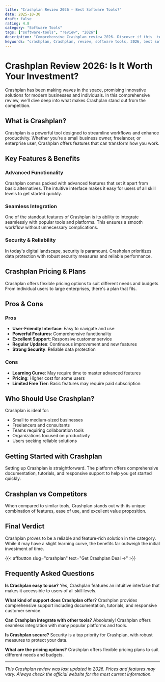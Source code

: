 ```yaml
---
title: "Crashplan Review 2026 – Best Software Tools?"
date: 2025-10-30
draft: false
rating: 4.8
category: "Software Tools"
tags: ["software-tools", "review", "2026"]
description: "Comprehensive Crashplan review 2026. Discover if this  tool is the best choice for your needs."
keywords: "crashplan, Crashplan, review, software tools, 2026, best software tools"
---
```


# Crashplan Review 2026: Is It Worth Your Investment?

Crashplan has been making waves in the  space, promising innovative solutions for modern businesses and individuals. In this comprehensive review, we'll dive deep into what makes Crashplan stand out from the competition.

## What is Crashplan?

Crashplan is a powerful  tool designed to streamline workflows and enhance productivity. Whether you're a small business owner, freelancer, or enterprise user, Crashplan offers features that can transform how you work.

## Key Features & Benefits

### Advanced Functionality
Crashplan comes packed with advanced features that set it apart from basic alternatives. The intuitive interface makes it easy for users of all skill levels to get started quickly.

### Seamless Integration
One of the standout features of Crashplan is its ability to integrate seamlessly with popular tools and platforms. This ensures a smooth workflow without unnecessary complications.

### Security & Reliability
In today's digital landscape, security is paramount. Crashplan prioritizes data protection with robust security measures and reliable performance.

## Crashplan Pricing & Plans

Crashplan offers flexible pricing options to suit different needs and budgets. From individual users to large enterprises, there's a plan that fits.

## Pros & Cons

### Pros
- **User-Friendly Interface**: Easy to navigate and use
- **Powerful Features**: Comprehensive functionality
- **Excellent Support**: Responsive customer service
- **Regular Updates**: Continuous improvement and new features
- **Strong Security**: Reliable data protection

### Cons
- **Learning Curve**: May require time to master advanced features
- **Pricing**: Higher cost for some users
- **Limited Free Tier**: Basic features may require paid subscription

## Who Should Use Crashplan?

Crashplan is ideal for:
- Small to medium-sized businesses
- Freelancers and consultants
- Teams requiring collaboration tools
- Organizations focused on productivity
- Users seeking reliable  solutions

## Getting Started with Crashplan

Setting up Crashplan is straightforward. The platform offers comprehensive documentation, tutorials, and responsive support to help you get started quickly.

## Crashplan vs Competitors

When compared to similar tools, Crashplan stands out with its unique combination of features, ease of use, and excellent value proposition.

## Final Verdict

Crashplan proves to be a reliable and feature-rich solution in the  category. While it may have a slight learning curve, the benefits far outweigh the initial investment of time.

{{< affbutton slug="crashplan" text="Get Crashplan Deal →" >}}

## Frequently Asked Questions

**Is Crashplan easy to use?**
Yes, Crashplan features an intuitive interface that makes it accessible to users of all skill levels.

**What kind of support does Crashplan offer?**
Crashplan provides comprehensive support including documentation, tutorials, and responsive customer service.

**Can Crashplan integrate with other tools?**
Absolutely! Crashplan offers seamless integration with many popular platforms and tools.

**Is Crashplan secure?**
Security is a top priority for Crashplan, with robust measures to protect your data.

**What are the pricing options?**
Crashplan offers flexible pricing plans to suit different needs and budgets.

---

*This Crashplan review was last updated in 2026. Prices and features may vary. Always check the official website for the most current information.*
